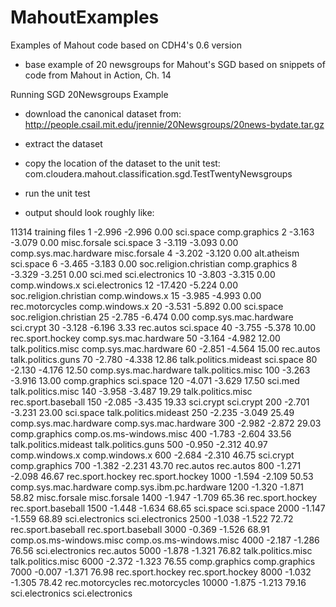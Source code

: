 MahoutExamples
==============

Examples of Mahout code based on CDH4's 0.6 version

- base example of 20 newsgroups for Mahout's SGD based on snippets of code from Mahout in Action, Ch. 14

Running SGD 20Newsgroups Example

- download the canonical dataset from: http://people.csail.mit.edu/jrennie/20Newsgroups/20news-bydate.tar.gz

- extract the dataset

- copy the location of the dataset to the unit test: com.cloudera.mahout.classification.sgd.TestTwentyNewsgroups

- run the unit test

- output should look roughly like:

11314 training files
         1     -2.996     -2.996       0.00 sci.space comp.graphics
         2     -3.163     -3.079       0.00 misc.forsale sci.space
         3     -3.119     -3.093       0.00 comp.sys.mac.hardware misc.forsale
         4     -3.202     -3.120       0.00 alt.atheism sci.space
         6     -3.465     -3.183       0.00 soc.religion.christian comp.graphics
         8     -3.329     -3.251       0.00 sci.med sci.electronics
        10     -3.803     -3.315       0.00 comp.windows.x sci.electronics
        12    -17.420     -5.224       0.00 soc.religion.christian comp.windows.x
        15     -3.985     -4.993       0.00 rec.motorcycles comp.windows.x
        20     -3.531     -5.892       0.00 sci.space soc.religion.christian
        25     -2.785     -6.474       0.00 comp.sys.mac.hardware sci.crypt
        30     -3.128     -6.196       3.33 rec.autos sci.space
        40     -3.755     -5.378      10.00 rec.sport.hockey comp.sys.mac.hardware
        50     -3.164     -4.982      12.00 talk.politics.misc comp.sys.mac.hardware
        60     -2.851     -4.564      15.00 rec.autos talk.politics.guns
        70     -2.780     -4.338      12.86 talk.politics.mideast sci.space
        80     -2.130     -4.176      12.50 comp.sys.mac.hardware talk.politics.misc
       100     -3.263     -3.916      13.00 comp.graphics sci.space
       120     -4.071     -3.629      17.50 sci.med talk.politics.misc
       140     -3.958     -3.487      19.29 talk.politics.misc rec.sport.baseball
       150     -2.085     -3.435      19.33 sci.crypt sci.crypt
       200     -2.701     -3.231      23.00 sci.space talk.politics.mideast
       250     -2.235     -3.049      25.49 comp.sys.mac.hardware comp.sys.mac.hardware
       300     -2.982     -2.872      29.03 comp.graphics comp.os.ms-windows.misc
       400     -1.783     -2.604      33.56 talk.politics.mideast talk.politics.guns
       500     -0.950     -2.312      40.97 comp.windows.x comp.windows.x
       600     -2.684     -2.310      46.75 sci.crypt comp.graphics
       700     -1.382     -2.231      43.70 rec.autos rec.autos
       800     -1.271     -2.098      46.67 rec.sport.hockey rec.sport.hockey
      1000     -1.594     -2.109      50.53 comp.sys.mac.hardware comp.sys.ibm.pc.hardware
      1200     -1.320     -1.871      58.82 misc.forsale misc.forsale
      1400     -1.947     -1.709      65.36 rec.sport.hockey rec.sport.baseball
      1500     -1.448     -1.634      68.65 sci.space sci.space
      2000     -1.147     -1.559      68.89 sci.electronics sci.electronics
      2500     -1.038     -1.522      72.72 rec.sport.baseball rec.sport.baseball
      3000     -0.369     -1.526      68.91 comp.os.ms-windows.misc comp.os.ms-windows.misc
      4000     -2.187     -1.286      76.56 sci.electronics rec.autos
      5000     -1.878     -1.321      76.82 talk.politics.misc talk.politics.misc
      6000     -2.372     -1.323      76.55 comp.graphics comp.graphics
      7000     -0.007     -1.371      76.98 rec.sport.hockey rec.sport.hockey
      8000     -1.032     -1.305      78.42 rec.motorcycles rec.motorcycles
     10000     -1.875     -1.213      79.16 sci.electronics sci.electronics

 
